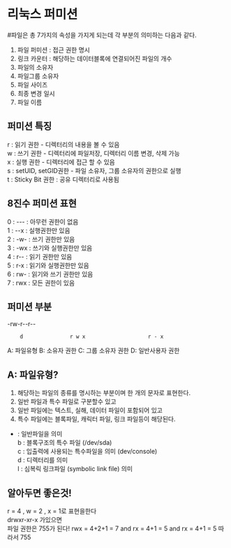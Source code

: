 리눅스 퍼미션
=========

#파일은 총 7가지의 속성을 가지게 되는데 각 부분의 의미하는 다음과 같다.

1. 파일 퍼미션 : 접근 권한 명시  
2. 링크 카운터 : 해당하는 데이터블록에 연결되어진 파일의 개수  
3. 파일의 소유자  
4. 파일그룹 소유자  
5. 파일 사이즈  
6. 최종 변경 일시  
7. 파일 이름  

퍼미션 특징
--------

r : 읽기 권한 - 디렉터리의 내용을 볼 수 있음  
w : 쓰기 권한 - 디렉터리에 파일저장, 디렉터리 이름 변경, 삭제 가능  
x : 실행 권한 - 디렉터리에 접근 할 수 있음  
s : setUID, setGID권한 - 파일 소유자, 그룹 소유자의 권한으로 실행  
t : Sticky Bit 권한 : 공유 디렉터리로 사용됨  

8진수 퍼미션 표현
------------

0 : --- : 아무런 권한이 없음  
1 : --x :  실행권한만 있음  
2 : -w- : 쓰기 권한만 있음  
3 : -wx : 쓰기와 실행권한만 있음  
4 : r-- : 읽기 권한만 있음  
5 : r-x : 읽기와 실행권한만 있음  
6 : rw- : 읽기와 쓰기 권한만 있음  
7 : rwx : 모든 권한이 있음  

퍼미션 부분
--------

-rw-r--r--  

        d               r w x                    r - x  
 A: 파일유형    B: 소유자 권한    C: 그룹 소유자 권한    D: 일반사용자 권한  


A: 파일유형?
----------
1. 해당하는 파일의 종류를 명시하는 부분이며 한 개의 문자로 표현한다.  
2. 일반 파일과 특수 파일로 구분할수 있고  
3. 일반 파일에는 텍스트, 실해, 데이터 파일이 포함되어 있고  
4. 특수 파일에는 블록파일, 캐릭터 파일, 링크 파일등이 해당된다.  

- : 일반파일을 의미  
b : 블록구조의 특수 파일 (/dev/sda)  
c : 입출력에 사용되는 특수파일을 의미 (dev/console)  
d : 디렉터리를 의미  
l : 심복릭 링크파일 (symbolic link file) 의미  

알아두면 좋은것!
-----------
r = 4 , w = 2 , x = 1로 표현을한다  
drwxr-xr-x 가있으면  
파일 권한은 755가 된다! rwx = 4+2+1 = 7 and rx = 4+1 = 5 and rx = 4+1 = 5 따라서 755  